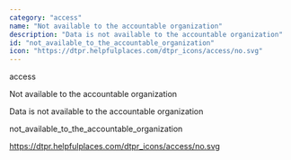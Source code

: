 ```yaml
---
category: "access"
name: "Not available to the accountable organization"
description: "Data is not available to the accountable organization"
id: "not_available_to_the_accountable_organization"
icon: "https://dtpr.helpfulplaces.com/dtpr_icons/access/no.svg"
---
```

access

Not available to the accountable organization

Data is not available to the accountable organization

not_available_to_the_accountable_organization

https://dtpr.helpfulplaces.com/dtpr_icons/access/no.svg